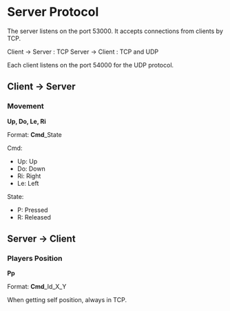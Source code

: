 # Server Protocol

The server listens on the port 53000.
It accepts connections from clients by TCP.

Client -> Server : TCP
Server -> Client : TCP and UDP

Each client listens on the port 54000 for the UDP protocol.



## Client → Server

### Movement
**Up, Do, Le, Ri**

Format: **Cmd**_State

Cmd:
- Up: Up
- Do: Down
- Ri: Right
- Le: Left

State:
- P: Pressed
- R: Released

## Server → Client

### Players Position
**Pp**

Format: **Cmd**_Id_X_Y

When getting self position, always in TCP.